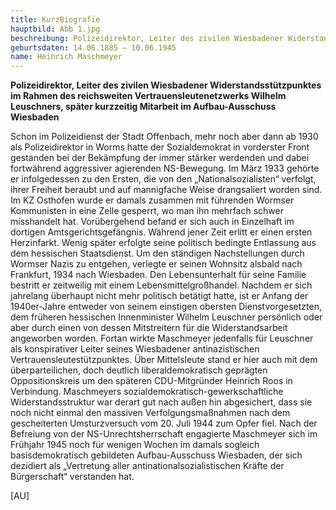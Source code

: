 ```yaml
---
title: KurzBiografie
hauptbild: Abb 1.jpg
beschreibung: Polizeidirektor, Leiter des zivilen Wiesbadener Widerstandsstützpunktes im Rahmen des reichsweiten Vertrauensleutenetzwerks Wilhelm Leuschners, später kurzzeitig Mitarbeit im Aufbau-Ausschuss Wiesbaden
geburtsdaten: 14.06.1885 – 10.06.1945
name: Heinrich Maschmeyer
---
```

**Polizeidirektor, Leiter des zivilen Wiesbadener Widerstandsstützpunktes
im Rahmen des reichsweiten Vertrauensleutenetzwerks Wilhelm Leuschners,
später kurzzeitig Mitarbeit im Aufbau-Ausschuss Wiesbaden**

Schon im Polizeidienst der Stadt Offenbach, mehr noch aber dann ab 1930
als Polizeidirektor in Worms hatte der Sozialdemokrat in vorderster
Front gestanden bei der Bekämpfung der immer stärker werdenden und dabei
fortwährend aggressiver agierenden NS-Bewegung. Im März 1933 gehörte er
infolgedessen zu den Ersten, die von den „Nationalsozialisten“ verfolgt,
ihrer Freiheit beraubt und auf mannigfache Weise drangsaliert worden
sind. Im KZ Osthofen wurde er damals zusammen mit führenden Wormser
Kommunisten in eine Zelle gesperrt, wo man ihn mehrfach schwer
misshandelt hat. Vorübergehend befand er sich auch in Einzelhaft im
dortigen Amtsgerichtsgefängnis. Während jener Zeit erlitt er einen
ersten Herzinfarkt. Wenig später erfolgte seine politisch bedingte
Entlassung aus dem hessischen Staatsdienst. Um den ständigen
Nachstellungen durch Wormser Nazis zu entgehen, verlegte er seinen
Wohnsitz alsbald nach Frankfurt, 1934 nach Wiesbaden. Den
Lebensunterhalt für seine Familie bestritt er zeitweilig mit einem
Lebensmittelgroßhandel. Nachdem er sich jahrelang überhaupt nicht mehr
politisch betätigt hatte, ist er Anfang der 1940er-Jahre entweder von
seinem einstigen obersten Dienstvorgesetzten, dem früheren hessischen
Innenminister Wilhelm Leuschner persönlich oder aber durch einen von
dessen Mitstreitern für die Widerstandsarbeit angeworben worden. Fortan
wirkte Maschmeyer jedenfalls für Leuschner als konspirativer Leiter
seines Wiesbadener antinazistischen Vertrauensleutestützpunktes. Über
Mittelsleute stand er hier auch mit dem überparteilichen, doch deutlich
liberaldemokratisch geprägten Oppositionskreis um den späteren
CDU-Mitgründer Heinrich Roos in Verbindung. Maschmeyers
sozialdemokratisch-gewerkschaftliche Widerstandsstruktur war derart gut
nach außen hin abgesichert, dass sie noch nicht einmal den massiven
Verfolgungsmaßnahmen nach dem gescheiterten Umsturzversuch vom 20. Juli
1944 zum Opfer fiel. Nach der Befreiung von der NS-Unrechtsherrschaft
engagierte Maschmeyer sich im Frühjahr 1945 noch für wenigen Wochen im
damals sogleich basisdemokratisch gebildeten Aufbau-Ausschuss Wiesbaden,
der sich dezidiert als „Vertretung aller antinationalsozialistischen
Kräfte der Bürgerschaft“ verstanden hat.

\[AU\]
